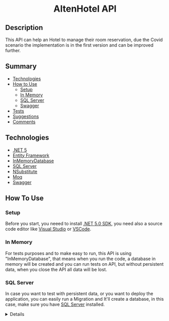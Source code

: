 <h1 align="center">AltenHotel API</h1>

## Description
<p align="left">This API can help an Hotel to manage their room reservation, due the Covid scenario the implementation is in the first version and can be improved further.</p>

## Summary
 * [Technologies](#technologies)
 * [How to Use](#how-to-use)
    * [Setup](#setup)
    * [In Memory](#in-memory)
    * [SQL Server](#sql-server)
    * [Swagger](#swagger)
 * [Tests](#tests)
 * [Suggestions](#suggestions)
 * [Comments](#comments)

## Technologies

- [.NET 5](https://dotnet.microsoft.com/download/dotnet/5.0)
- [Entity Framework](https://docs.microsoft.com/en-us/ef/)
- [InMemoryDatabase](https://docs.microsoft.com/en-us/ef/core/providers/in-memory/)
- [SQL Server](https://www.microsoft.com/en-us/sql-server/sql-server-downloads)
- [NSubstitute](https://nsubstitute.github.io/)
- [Moq](https://github.com/Moq/moq4/wiki/Quickstart)
- [Swagger](https://swagger.io/)

## How To Use

### Setup

Before you start, you neeed to install [.NET 5.0 SDK](https://dotnet.microsoft.com/download/dotnet/5.0), you need also a source code editor like [Visual Studio](https://visualstudio.microsoft.com/pt-br/downloads/) or [VSCode](https://code.visualstudio.com/).

### In Memory

For tests purposes and to make easy to run, this API is using "InMemoryDatabase", that means when you run the code, a database in memory will be created and you can run tests on API, but without persistent data, when you close the API  all data will be lost.

### SQL Server

In case you want to test with persistent data, or you want to deploy the application, you can easily run a Migration and It'll create a database, in this case, make sure you have [SQL Server](https://www.microsoft.com/en-us/sql-server/sql-server-downloads) installed.

<details> how-to
To run the Migration, 2 steps needs to be made

#### Step 1 - Change InMemoryDatabase to SqlServer
  
  * Change the code to run with SQL Server.
  
  In file: `source\AltenHotel.Api\Extensions\DependencyResolver.cs` change the line above:
  
  ```c#
  services.AddDbContext<HotelContext>(opt => opt.UseInMemoryDatabase("AltenHotel"));
  ```
  
  To the following code:
  
  ```c#
  services.AddDbContext<HotelContext>(opt => opt.UseSqlServer(configuration.GetConnectionString("DefaultConnection")));
  ```
  
  Make sure you added the connection string in the file `appsettings.json`
  
  Example of a local connection string
  
  ```json
  "Server=(localdb)\\mssqllocaldb;Database=AltenHotel;Trusted_Connection=True;MultipleActiveResultSets=true"
  ```
  
#### Step 2 - Run Migration

  With Visual Studio opened, open the Package Manager Console
  Make sure the Default Project in that window was checked as "Infrastructure" like the Image
  
  ![package](https://user-images.githubusercontent.com/26381060/132993693-a8a1996f-094e-4a88-9dd0-b361a2149517.png)
  
  Run the command  `Update-Database`
</details>
  
